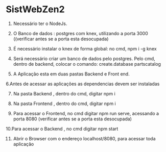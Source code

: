 # SistWebZen2


1. Necessário ter o NodeJs.

2. O Banco de dados : postgres com knex, utilizando a porta 3000 ((verificar antes se a porta esta desocupada)

3. É necessário instalar o knex de forma global: no cmd, npm i -g knex

4. Será necessário criar um banco de dados pelo postgres. Pelo cmd, dentro de backend, colocar o comando: create.database partscatalog


5. A Aplicação esta em duas pastas Backend e Front end.

6.Antes de acessar as aplicações as dependencias devem ser instaladas

7. Na pasta Backend , dentro do cmd, digitar npm i

8. Na pasta Frontend , dentro do cmd, digitar npm i

9. Para acessar o Frontend, no cmd digitar npm run serve, acessando a porta 8080 (verificar antes se a porta esta desocupada)

10.Para acessar o Backend , no cmd digitar npm start

11. Abrir o Browser com o endereço localhost/8080, para acessar toda aplicação
